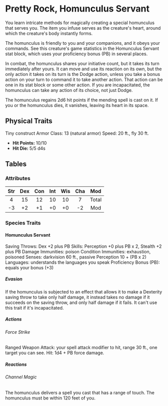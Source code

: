 # Pretty Rock, Homunculus Servant

You learn intricate methods for magically creating a special homunculus that serves you. The item you infuse serves as the creature's heart, around which the creature's body instantly forms.

The homunculus is friendly to you and your companions, and it obeys your commands. See this creature's game statistics in the Homunculus Servant stat block, which uses your proficiency bonus (PB) in several places.

In combat, the homunculus shares your initiative count, but it takes its turn immediately after yours. It can move and use its reaction on its own, but the only action it takes on its turn is the Dodge action, unless you take a bonus action on your turn to command it to take another action. That action can be one in its stat block or some other action. If you are incapacitated, the homunculus can take any action of its choice, not just Dodge.

The homunculus regains 2d6 hit points if the mending spell is cast on it. If you or the homunculus dies, it vanishes, leaving its heart in its space.

## Physical Traits

Tiny construct
Armor Class: 13 (natural armor)
Speed: 20 ft., fly 30 ft.

- **Hit Points:** 10/10
- **Hit Die:** 5/5 d4s

## Tables

### Attributes

| Str | Dex | Con | Int | Wis | Cha | Mod |
|:---:|:---:|:---:|:---:|:---:|:---:|:---:|
|  4  |  15 |  12 |  10 |  10 |  7  | Total |
|  -3 |  +2 |  +1 |  +0 |  +0 |  -2 | Mod |

### Species Traits

#### Homunculus Servant

Saving Throws: Dex +2 plus PB
Skills: Perception +0 plus PB x 2, Stealth +2 plus PB
Damage Immunities: poison
Condition Immunities: exhaustion, poisoned
Senses: darkvision 60 ft., passive Perception 10 + (PB x 2)
Languages: understands the languages you speak
Proficiency Bonus (PB): equals your bonus (+3)

##### Evasion

If the homunculus is subjected to an effect that allows it to make a Dexterity saving throw to take only half damage, it instead takes no damage if it succeeds on the saving throw, and only half damage if it fails. It can't use this trait if it's incapacitated.

##### Actions

###### Force Strike

Ranged Weapon Attack: your spell attack modifier to hit, range 30 ft., one target you can see. Hit: 1d4 + PB force damage.

##### Reactions

###### Channel Magic

The homunculus delivers a spell you cast that has a range of touch. The homunculus must be within 120 feet of you.

